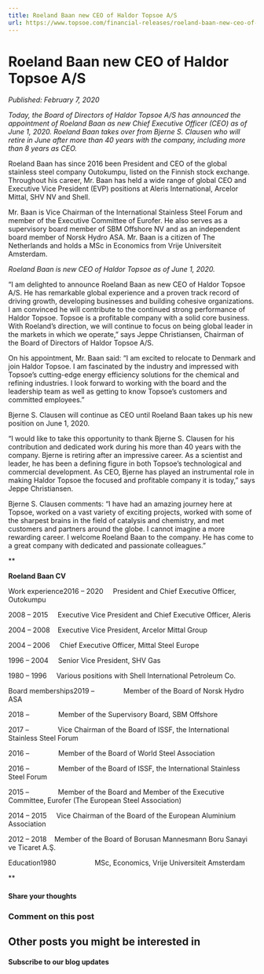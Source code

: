 ```yaml
---
title: Roeland Baan new CEO of Haldor Topsoe A/S
url: https://www.topsoe.com/financial-releases/roeland-baan-new-ceo-of-haldor-topsoe#main-content
---
```


# Roeland Baan new CEO of Haldor Topsoe A/S

*Published: February 7, 2020*

*Today, the Board of Directors of Haldor Topsoe A/S has announced the appointment of Roeland Baan as new Chief Executive Officer (CEO) as of June 1, 2020. Roeland Baan takes over from Bjerne S. Clausen who will retire in June after more than 40 years with the company, including more than 8 years as CEO.*

Roeland Baan has since 2016 been President and CEO of the global stainless steel company Outokumpu, listed on the Finnish stock exchange. Throughout his career, Mr. Baan has held a wide range of global CEO and Executive Vice President (EVP) positions at Aleris International, Arcelor Mittal, SHV NV and Shell.

Mr. Baan is Vice Chairman of the International Stainless Steel Forum and member of the Executive Committee of Eurofer. He also serves as a supervisory board member of SBM Offshore NV and as an independent board member of Norsk Hydro ASA. Mr. Baan is a citizen of The Netherlands and holds a MSc in Economics from Vrije Universiteit Amsterdam.

*Roeland Baan is new CEO of Haldor Topsoe as of June 1, 2020.*

“I am delighted to announce Roeland Baan as new CEO of Haldor Topsoe A/S. He has remarkable global experience and a proven track record of driving growth, developing businesses and building cohesive organizations. I am convinced he will contribute to the continued strong performance of Haldor Topsoe. Topsoe is a profitable company with a solid core business. With Roeland’s direction, we will continue to focus on being global leader in the markets in which we operate,” says Jeppe Christiansen, Chairman of the Board of Directors of Haldor Topsoe A/S.

On his appointment, Mr. Baan said: “I am excited to relocate to Denmark and join Haldor Topsoe. I am fascinated by the industry and impressed with Topsoe’s cutting-edge energy efficiency solutions for the chemical and refining industries. I look forward to working with the board and the leadership team as well as getting to know Topsoe’s customers and committed employees.”

Bjerne S. Clausen will continue as CEO until Roeland Baan takes up his new position on June 1, 2020.

“I would like to take this opportunity to thank Bjerne S. Clausen for his contribution and dedicated work during his more than 40 years with the company. Bjerne is retiring after an impressive career. As a scientist and leader, he has been a defining figure in both Topsoe’s technological and commercial development. As CEO, Bjerne has played an instrumental role in making Haldor Topsoe the focused and profitable company it is today,” says Jeppe Christiansen.

Bjerne S. Clausen comments: “I have had an amazing journey here at Topsoe, worked on a vast variety of exciting projects, worked with some of the sharpest brains in the field of catalysis and chemistry, and met customers and partners around the globe. I cannot imagine a more rewarding career. I welcome Roeland Baan to the company. He has come to a great company with dedicated and passionate colleagues.”

**

**Roeland Baan CV**

Work experience2016 – 2020     President and Chief Executive Officer, Outokumpu

2008 – 2015     Executive Vice President and Chief Executive Officer, Aleris

2004 – 2008    Executive Vice President, Arcelor Mittal Group

2004 – 2006     Chief Executive Officer, Mittal Steel Europe

1996 – 2004     Senior Vice President, SHV Gas

1980 – 1996     Various positions with Shell International Petroleum Co.

Board memberships2019 –               Member of the Board of Norsk Hydro ASA

2018 –               Member of the Supervisory Board, SBM Offshore

2017 –               Vice Chairman of the Board of ISSF, the International Stainless Steel Forum

2016 –               Member of the Board of World Steel Association

2016 –               Member of the Board of ISSF, the International Stainless Steel Forum

2015 –               Member of the Board and Member of the Executive Committee, Eurofer (The European Steel Association)

2014 – 2015     Vice Chairman of the Board of the European Aluminium Association

2012 – 2018    Member of the Board of Borusan Mannesmann Boru Sanayi ve Ticaret A.Ş.

Education1980                    MSc, Economics, Vrije Universiteit Amsterdam

**

#### Share your thoughts

### Comment on this post

## Other posts you might be interested in

#### Subscribe to our blog updates
